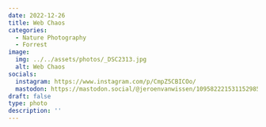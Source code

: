 ```yaml
---
date: 2022-12-26
title: Web Chaos
categories:
  - Nature Photography
  - Forrest
image:
  img: ../../assets/photos/_DSC2313.jpg
  alt: Web Chaos
socials:
  instagram: https://www.instagram.com/p/CmpZ5CBICOo/
  mastodon: https://mastodon.social/@jeroenvanwissen/109582221531152985
draft: false
type: photo
description: ''
---
```

